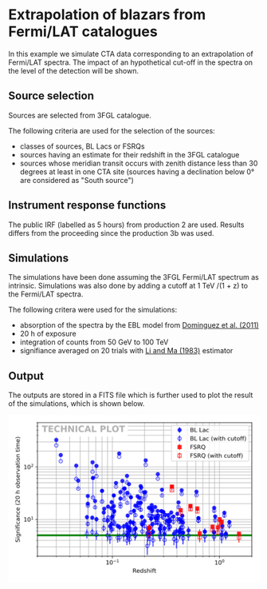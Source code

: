 # Extrapolation of blazars from Fermi/LAT catalogues

In this example we simulate CTA data corresponding to an extrapolation of
Fermi/LAT spectra. The impact of an hypothetical cut-off in the spectra on the
level of the detection will be shown.

## Source selection

Sources are selected from 3FGL catalogue.

The following criteria are used for the selection of the sources:
- classes of sources, BL Lacs or FSRQs
- sources having an estimate for their redshift in the 3FGL catalogue
- sources whose meridian transit occurs with zenith distance less than 30 degrees at least in one CTA site (sources having a declination below 0° are considered as "South source")

## Instrument response functions

The public IRF (labelled as 5 hours) from production 2 are used. Results differs
from the proceeding since the production 3b was used.

## Simulations

The simulations have been done assuming the 3FGL Fermi/LAT spectrum as
intrinsic. Simulations was also done by adding a cutoff at 1 TeV /(1 + z) to the
Fermi/LAT spectra.

The following critera were used for the simulations:
- absorption of the spectra by the EBL model from [Dominguez et al. (2011)](http://adsabs.harvard.edu/abs/2011MNRAS.410.2556D)
- 20 h of exposure
- integration of counts from 50 GeV to 100 TeV
- signifiance averaged on 20 trials with [Li and Ma (1983)](http://adsabs.harvard.edu/abs/1983ApJ...272..317L) estimator
 
## Output

The outputs are stored in a FITS file which is further used to plot the result
of the simulations, which is shown below.

![alt tag](./plots/cut_off_agn_pop.png)
